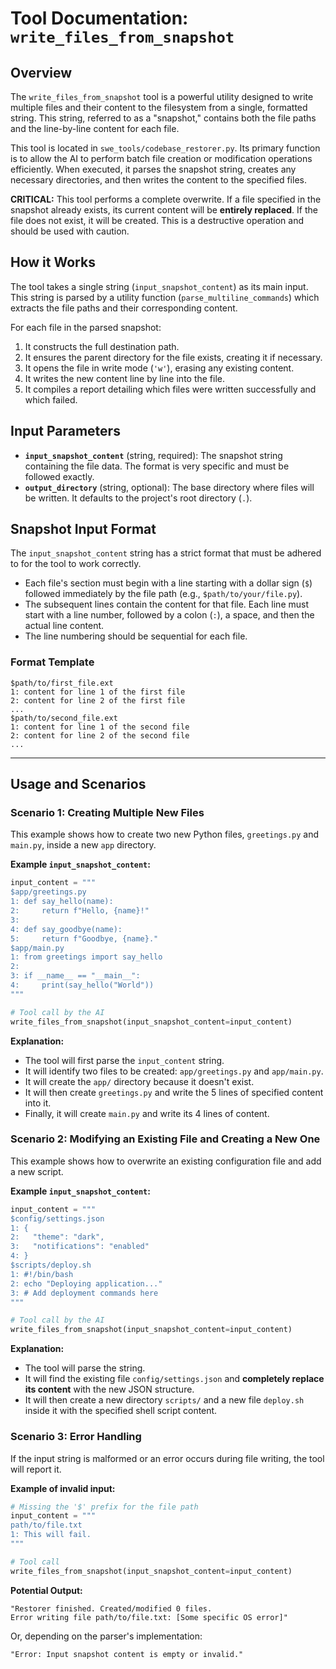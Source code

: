 # Tool Documentation: `write_files_from_snapshot`

## Overview

The `write_files_from_snapshot` tool is a powerful utility designed to write multiple files and their content to the filesystem from a single, formatted string. This string, referred to as a "snapshot," contains both the file paths and the line-by-line content for each file.

This tool is located in `swe_tools/codebase_restorer.py`. Its primary function is to allow the AI to perform batch file creation or modification operations efficiently. When executed, it parses the snapshot string, creates any necessary directories, and then writes the content to the specified files.

**CRITICAL:** This tool performs a complete overwrite. If a file specified in the snapshot already exists, its current content will be **entirely replaced**. If the file does not exist, it will be created. This is a destructive operation and should be used with caution.

## How it Works

The tool takes a single string (`input_snapshot_content`) as its main input. This string is parsed by a utility function (`parse_multiline_commands`) which extracts the file paths and their corresponding content.

For each file in the parsed snapshot:
1.  It constructs the full destination path.
2.  It ensures the parent directory for the file exists, creating it if necessary.
3.  It opens the file in write mode (`'w'`), erasing any existing content.
4.  It writes the new content line by line into the file.
5.  It compiles a report detailing which files were written successfully and which failed.

## Input Parameters

-   **`input_snapshot_content`** (string, required): The snapshot string containing the file data. The format is very specific and must be followed exactly.
-   **`output_directory`** (string, optional): The base directory where files will be written. It defaults to the project's root directory (`.`).

## Snapshot Input Format

The `input_snapshot_content` string has a strict format that must be adhered to for the tool to work correctly.

-   Each file's section must begin with a line starting with a dollar sign (`$`) followed immediately by the file path (e.g., `$path/to/your/file.py`).
-   The subsequent lines contain the content for that file. Each line must start with a line number, followed by a colon (`:`), a space, and then the actual line content.
-   The line numbering should be sequential for each file.

### Format Template

```
$path/to/first_file.ext
1: content for line 1 of the first file
2: content for line 2 of the first file
...
$path/to/second_file.ext
1: content for line 1 of the second file
2: content for line 2 of the second file
...
```

---

## Usage and Scenarios

### Scenario 1: Creating Multiple New Files

This example shows how to create two new Python files, `greetings.py` and `main.py`, inside a new `app` directory.

**Example `input_snapshot_content`:**

```python
input_content = """
$app/greetings.py
1: def say_hello(name):
2:     return f"Hello, {name}!"
3: 
4: def say_goodbye(name):
5:     return f"Goodbye, {name}."
$app/main.py
1: from greetings import say_hello
2: 
3: if __name__ == "__main__":
4:     print(say_hello("World"))
"""

# Tool call by the AI
write_files_from_snapshot(input_snapshot_content=input_content)
```

**Explanation:**

-   The tool will first parse the `input_content` string.
-   It will identify two files to be created: `app/greetings.py` and `app/main.py`.
-   It will create the `app/` directory because it doesn't exist.
-   It will then create `greetings.py` and write the 5 lines of specified content into it.
-   Finally, it will create `main.py` and write its 4 lines of content.

### Scenario 2: Modifying an Existing File and Creating a New One

This example shows how to overwrite an existing configuration file and add a new script.

**Example `input_snapshot_content`:**

```python
input_content = """
$config/settings.json
1: {
2:   "theme": "dark",
3:   "notifications": "enabled"
4: }
$scripts/deploy.sh
1: #!/bin/bash
2: echo "Deploying application..."
3: # Add deployment commands here
"""

# Tool call by the AI
write_files_from_snapshot(input_snapshot_content=input_content)
```

**Explanation:**

-   The tool will parse the string.
-   It will find the existing file `config/settings.json` and **completely replace its content** with the new JSON structure.
-   It will then create a new directory `scripts/` and a new file `deploy.sh` inside it with the specified shell script content.

### Scenario 3: Error Handling

If the input string is malformed or an error occurs during file writing, the tool will report it.

**Example of invalid input:**

```python
# Missing the '$' prefix for the file path
input_content = """
path/to/file.txt
1: This will fail.
"""

# Tool call
write_files_from_snapshot(input_snapshot_content=input_content)
```

**Potential Output:**

```
"Restorer finished. Created/modified 0 files.
Error writing file path/to/file.txt: [Some specific OS error]"
```
Or, depending on the parser's implementation:
```
"Error: Input snapshot content is empty or invalid."
```